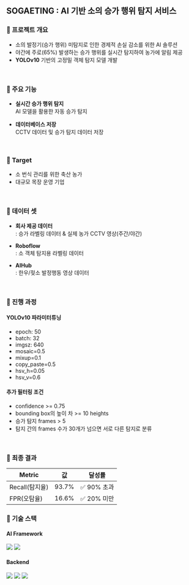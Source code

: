 ## SOGAETING : AI 기반 소의 승가 행위 탐지 서비스

### 📌 프로젝트 개요

- 소의 발정기(승가 행위) 미탐지로 인한 경제적 손실 감소를 위한 AI 솔루션  
- 야간에 주로(65%) 발생하는 승가 행위를 실시간 탐지하여 농가에 알림 제공
- **YOLOv10** 기반의 고정밀 객체 탐지 모델 개발

<br>

### 📌 주요 기능

- **실시간 승가 행위 탐지**  
  AI 모델을 활용한 자동 승가 탐지

- **데이터베이스 저장**  
  CCTV 데이터 및 승가 탐지 데이터 저장

<br>

### 📌 Target

- 소 번식 관리를 위한 축산 농가
- 대규모 목장 운영 기업

<br>

### 📌 데이터 셋

- **회사 제공 데이터**  
  : 승가 라벨링 데이터 & 실제 농가 CCTV 영상(주간/야간)

- **Roboflow**  
  : 소 객체 탐지용 라벨링 데이터

- **AIHub**  
  : 한우/젖소 발정행동 영상 데이터

<br>

### 📌 진행 과정
#### YOLOv10 파라미터튜닝
- epoch: 50
- batch: 32
- imgsz: 640
- mosaic=0.5
- mixup=0.1
- copy_paste=0.5
- hsv_h=0.05
- hsv_v=0.6
#### 추가 필터링 조건
- confidence >= 0.75
- bounding box의 높이 차 >= 10 heights
- 승가 탐지 frames > 5
- 탐지 간의 frames 수가 30개가 넘으면 서로 다른 탐지로 분류

<br>

### 📌 최종 결과
| Metric | 값   | 달성률 |
|--------|-----|-------|
| Recall(탐지율) | 93.7% | ✅ 90% 초과 |
| FPR(오탐율)    | 16.6% | ✅ 20% 미만 |

### 📌 기술 스택

#### AI Framework
<img src="https://img.shields.io/badge/YOLOv10-00FFFF?style=for-the-badge&logo=YOLO&logoColor=black"> <img src="https://img.shields.io/badge/PyTorch-EE4C2C?style=for-the-badge&logo=PyTorch&logoColor=white">

#### Backend
<img src="https://img.shields.io/badge/Python-3776AB?style=for-the-badge&logo=python&logoColor=white"> <img src="https://img.shields.io/badge/OpenCV-5C3EE8?style=for-the-badge&logo=OpenCV&logoColor=white"> <img src="https://img.shields.io/badge/Docker-2496ED?style=for-the-badge&logo=Docker&logoColor=white">


